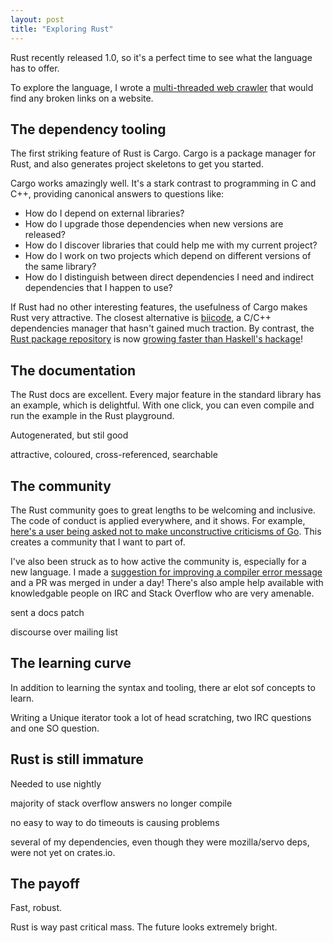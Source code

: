 ```yaml
--- 
layout: post
title: "Exploring Rust"
---
```


Rust recently released 1.0, so it's a perfect time to see what the
language has to offer.

To explore the language, I wrote a
[multi-threaded web crawler](https://github.com/Wilfred/linkdoc) that
would find any broken links on a website.

## The dependency tooling

The first striking feature of Rust is Cargo. Cargo is a package
manager for Rust, and also generates project skeletons to get you started.

Cargo works amazingly well. It's a stark contrast to programming in C
and C++, providing canonical answers to questions like:

* How do I depend on external libraries?
* How do I upgrade those dependencies when new versions are released?
* How do I discover libraries that could help me with my
current project?
* How do I work on two projects which depend on different versions of
the same library?
* How do I distinguish between direct dependencies I need and indirect
dependencies that I happen to use?

If Rust had no other interesting features, the usefulness of Cargo
makes Rust very attractive. The closest alternative is
[biicode](https://www.biicode.com/), a C/C++ dependencies manager that
hasn't gained much traction. By contrast,
the [Rust package repository](https://crates.io/) is now
[growing faster than Haskell's hackage](http://www.modulecounts.com/)!

## The documentation

The Rust docs are excellent. Every major feature in the standard
library has an example, which is delightful. With one click, you can
even compile and run the example in the Rust playground.

Autogenerated, but stil good

attractive, coloured, cross-referenced, searchable

## The community

The Rust community goes to great lengths to be welcoming and
inclusive. The code of conduct is applied everywhere, and it
shows. For example,
[here's a user being asked not to make unconstructive criticisms of Go](http://article.gmane.org/gmane.comp.lang.rust.devel/4767/). This
creates a community that I want to part of.

I've also been struck as to how active the community is, especially
for a new language. I made a
[suggestion for improving a compiler error message](https://github.com/rust-lang/rust/issues/25468)
and a PR was merged in under a day! There's also ample help available
with knowledgable people on IRC and Stack Overflow who are very
amenable.

sent a docs patch

discourse over mailing list

## The learning curve

In addition to learning the syntax and tooling, there ar elot sof
concepts to learn.

Writing a Unique iterator took a lot of head scratching, two IRC
questions and one SO question.



## Rust is still immature

Needed to use nightly

majority of stack overflow answers no longer compile

no easy to way to do timeouts is causing problems

several of my dependencies, even though they were mozilla/servo deps,
were not yet on crates.io.

## The payoff

Fast, robust.

Rust is way past critical mass. The future looks extremely bright.
